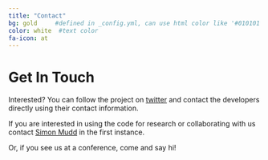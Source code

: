 ```yaml
---
title: "Contact"
bg: gold     #defined in _config.yml, can use html color like '#010101'
color: white  #text color
fa-icon: at 
---
```


# Get In Touch

Interested? You can follow the project on [twitter](https://twitter.com/LSDTopoTools) and contact 
the developers directly using their contact information.

If you are interested in using the code for research or collaborating with us 
contact [Simon Mudd](mailto:simon_m_mudd@ed.ac.uk) in the first instance.

Or, if you see us at a conference, come and say hi!  

